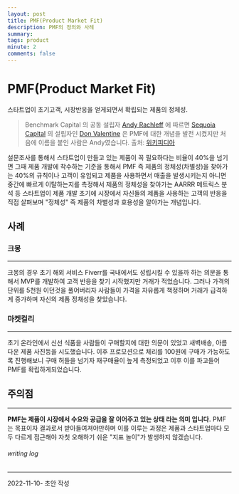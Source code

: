 ```yaml
---
layout: post
title: PMF(Product Market Fit)
description: PMF의 정의와 사례
summary: 
tags: product
minute: 2
comments: false
---
```


# PMF(Product Market Fit)
스타트업이 초기고객, 시장반응을 얻게되면서 확립되는 제품의 정체성.

>Benchmark Capital 의 공동 설립자 [Andy Rachleff](https://en.wikipedia.org/wiki/Andy_Rachleff "앤디 라클레프") 에 따르면 [Sequoia Capital](https://en.wikipedia.org/wiki/Sequoia_Capital "세쿼이아 캐피탈") 의 설립자인 [Don Valentine](https://en.wikipedia.org/wiki/Don_Valentine "돈 발렌타인") 은 PMF에 대한 개념을 발전 시켰지만 처음에 이름을 붙인 사람은 Andy였습니다.
>출처: [위키피디아](https://en.wikipedia.org/wiki/Product/market_fit)

설문조사를 통해서 스타트업이 만들고 있는 제품이 꼭 필요하다는 비율이 40%을 넘기면 그때 제품 개발에 착수하는 기준을 통해서 PMF 즉 제품의 정체성(차별성)을 찾아가는 40%의 규칙이나 고객이 유입되고 제품을 사용하면서 매출을 발생시키는지 아니면 중간에 빠르게 이탈하는지를 측정해서 제품의 정체성을 찾아가는 AARRR 메트릭스 분석 등 스타트업이 제품 개발 초기에 시장에서 자신들의 제품을 사용하는 고객의 반응을 직접 살펴보며 "정체성" 즉 제품의 차별성과 효용성을 알아가는 개념입니다.

## 사례

### 크몽
---
크몽의 경우 초기 해외 서비스 Fiverr를 국내에서도 성립시킬 수 있을까 하는 의문을 통해서 MVP를 개발하여 고객 반응을 찾기 시작했지만 거래가 적었습니다.
그러나 가격의 단위를 5천원 이던것을 풀어버리자 사람들이 가격을 자유롭게 책정하며 거래가 급격하게 증가하며 자신의 제품 정채성을 찾았습니다.

### 마켓컬리
---
초기 온라인에서 신선 식품을 사람들이 구매할지에 대한 의문이 있었고 새벽배송, 아름다운 제품 사진등을 시도했습니다. 이후 프로모션으로 체리를 100원에 구매가 가능하도록 진행해보니 구매 허들을 넘기자 재구매율이 높게 측정되었고 이후 이를 파고들어 PMF를 확립하게되었습니다.


## 주의점
---
**PMF는 제품이 시장에서 수요와 공급을 잘 이어주고 있는 상태 라는 의미 입니다.** PMF는 목표이자 결과로서 받아들여져야만하며 이를 이루는 과정은 제품과 스타트업마다 모두 다르게 접근해야 자칫 오해하기 쉬운 "지표 놀이"가 발생하지 않겠습니다.


###### writing log
----
2022-11-10- 초안 작성